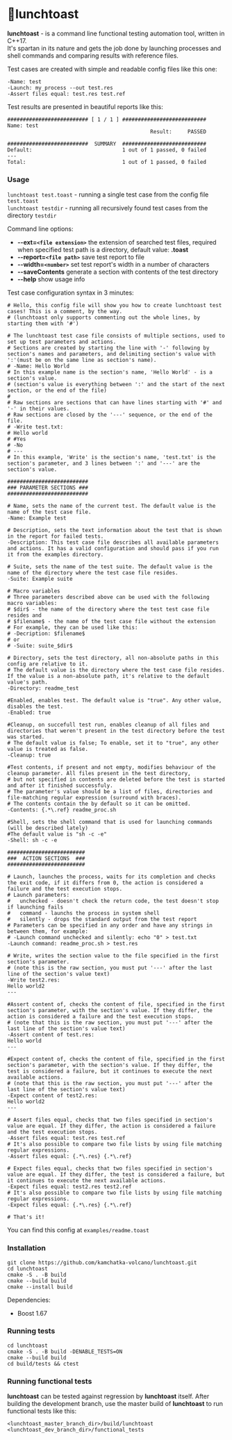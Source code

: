# 🍞lunchtoast


**lunchtoast** - is a command line functional testing automation tool, written in C++17.  
It's spartan in its nature and gets the job done by launching processes and shell commands and comparing results with reference files.  

Test cases are created with simple and readable config files like this one:
```
-Name: test
-Launch: my_process --out test.res
-Assert files equal: test.res test.ref
```
Test results are presented in beautiful reports like this:
```
########################## [ 1 / 1 ] ###########################
Name: test
                                              Result:     PASSED
 
##########################  SUMMARY  ###########################
Default:                             1 out of 1 passed, 0 failed
---
Total:                               1 out of 1 passed, 0 failed
```

### Usage

`lunchtoast test.toast` - running a single test case from the config file `test.toast`  
`lunchtoast testdir` - running all recursively found test cases from the directory `testdir`


Command line options:

* **--ext=`<file extension>`** the extension of searched test files, required when specified test path is a directory,
  default value: **.toast**
* **--report=`<file path>`**  save test report to file
* **--width=`<number>`**   set test report's width in a number of characters
* **--saveContents** generate a section with contents of the test directory
* **--help** show usage info


Test case configuration syntax in 3 minutes:
```
# Hello, this config file will show you how to create lunchtoast test cases! This is a comment, by the way.
# (lunchtoast only supports commenting out the whole lines, by starting them with '#')

# The lunchtoast test case file consists of multiple sections, used to set up test parameters and actions.
# Sections are created by starting the line with '-' following by section's names and parameters, and delimiting section's value with ':'(must be on the same line as section's name). 
# -Name: Hello World
# In this example name is the section's name, 'Hello World' - is a section's value.
# (section's value is everything between ':' and the start of the next section, or the end of the file)
#
# Raw sections are sections that can have lines starting with '#' and '-' in their values. 
# Raw sections are closed by the '---' sequence, or the end of the file.
# -Write test.txt:
# Hello world
# #Yes
# -No
# ---
# In this example, 'Write' is the section's name, 'test.txt' is the section's parameter, and 3 lines between ':' and '---' are the section's value.

##########################
### PARAMETER SECTIONS ###
##########################

# Name, sets the name of the current test. The default value is the name of the test case file.
-Name: Example test

# Description, sets the text information about the test that is shown in the report for failed tests. 
-Description: This test case file describes all available parameters and actions. It has a valid configuration and should pass if you run it from the examples directory.

# Suite, sets the name of the test suite. The default value is the name of the directory where the test case file resides.
-Suite: Example suite

# Macro variables
# Three parameters described above can be used with the following macro variables:  
# $dir$ - the name of the directory where the test test case file resides and 
# $filename$ - the name of the test case file without the extension
# For example, they can be used like this:
# -Decription: $filename$
# or
# -Suite: suite_$dir$

# Directory, sets the test directory, all non-absolute paths in this config are relative to it. 
# The default value is the directory where the test case file resides. If the value is a non-absolute path, it's relative to the default value's path.
-Directory: readme_test

#Enabled, enables test. The default value is "true". Any other value, disables the test.
-Enabled: true

#Cleanup, on succefull test run, enables cleanup of all files and directories that weren't present in the test directory before the test was started.
# The default value is false; To enable, set it to "true", any other value is treated as false.
-Cleanup: true

#Test contents, if present and not empty, modifies behaviour of the cleanup parameter. All files present in the test directory, 
# but not specified in contents are deleted before the test is started and after it finished successfuly.
# The parameter's value should be a list of files, directories and file-matching regular expression (surround with braces).
# The contents contain the by default so it can be omitted.
-Contents: {.*\.ref} readme_proc.sh

#Shell, sets the shell command that is used for launching commands (will be described lately)
#The default value is "sh -c -e"
-Shell: sh -c -e

#########################
###  ACTION SECTIONS  ###
#########################

# Launch, launches the process, waits for its completion and checks the exit code, if it differs from 0, the action is considered a failure and the test execution stops.
# Launch parameters:
#   unchecked - doesn't check the return code, the test doesn't stop if launching fails
#   command - launchs the process in system shell
#   silently - drops the standard output from the test report
# Parameters can be specified in any order and have any strings in between them, for example:
# -Launch command unchecked and silently: echo "0" > test.txt
-Launch command: readme_proc.sh > test.res

# Write, writes the section value to the file specified in the first section's parameter. 
# (note this is the raw section, you must put '---' after the last line of the section's value text)
-Write test2.res:
Hello world2
---

#Assert content of, checks the content of file, specified in the first section's parameter, with the section's value. If they differ, the action is considered a failure and the test execution stops.
# (note that this is the raw section, you must put '---' after the last line of the section's value text)
-Assert content of test.res:
Hello world
---

#Expect content of, checks the content of file, specified in the first section's parameter, with the section's value. If they differ, the test is considered a failure, but it continues to execute the next available actions.
# (note that this is the raw section, you must put '---' after the last line of the section's value text)
-Expect content of test2.res:
Hello world2
---

# Assert files equal, checks that two files specified in section's value are equal. If they differ, the action is considered a failure and the test execution stops.
-Assert files equal: test.res test.ref
# It's also possible to compare two file lists by using file matching regular expressions.
-Assert files equal: {.*\.res} {.*\.ref}

# Expect files equal, checks that two files specified in section's value are equal. If they differ, the test is considered a failure, but it continues to execute the next available actions.
-Expect files equal: test2.res test2.ref
# It's also possible to compare two file lists by using file matching regular expressions.
-Expect files equal: {.*\.res} {.*\.ref}

# That's it!
```
You can find this config at `examples/readme.toast` 

### Installation
```
git clone https://github.com/kamchatka-volcano/lunchtoast.git
cd lunchtoast
cmake -S . -B build
cmake --build build
cmake --install build
```
Dependencies:
*  Boost 1.67

### Running tests
```
cd lunchtoast
cmake -S . -B build -DENABLE_TESTS=ON
cmake --build build 
cd build/tests && ctest
```

### Running functional tests

**lunchtoast** can be tested against regression by **lunchtoast** itself. After building the development branch, use the master build of **lunchtoast** to run functional tests like this:
```
<lunchtoast_master_branch_dir>/build/lunchtoast <lunchtoast_dev_branch_dir>/functional_tests
```
